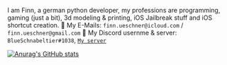I am Finn, a german python developer, my professions are programming, gaming (just a bit), 3d modeling & printing, iOS Jailbreak stuff and iOS shortcut creation. 
📧 My E-Mails: `finn.ueschner@icloud.com` / `finn.ueschner@gmail.com`
💬 My Discord usernme & server: `BlueSchnabeltier#1038`, [`My server`](https://discord.gg/7GVrETwk)

[![Anurag's GitHub stats](https://github-readme-stats.vercel.app/api?username=BlueSchnabeltier&theme=radical)](https://github.com/anuraghazra/github-readme-stats)
